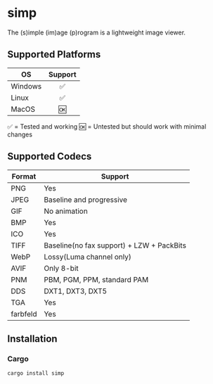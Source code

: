 # simp  
The (s)imple (im)age (p)rogram is a lightweight image viewer.

## Supported Platforms
| OS            | Support|
| ------------- |:------:|
| Windows       | ✅ |
| Linux         | ✅ |
| MacOS         | 🆗 |

✅ = Tested and working 🆗 = Untested but should work with minimal changes

## Supported Codecs
| Format | Support |
| ------ | -------- |
| PNG    | Yes |
| JPEG   | Baseline and progressive |
| GIF    | No animation |
| BMP    | Yes |
| ICO    | Yes |
| TIFF   | Baseline(no fax support) + LZW + PackBits |
| WebP   | Lossy(Luma channel only) |
| AVIF   | Only 8-bit |
| PNM    | PBM, PGM, PPM, standard PAM |
| DDS    | DXT1, DXT3, DXT5 |
| TGA    | Yes |
| farbfeld | Yes |

## Installation
### Cargo
```shell
cargo install simp
```

